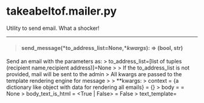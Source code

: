 # takeabeltof.mailer.py

Utility to send email. What a shocker!

---
> #### send_message(*to_address_list=None,**kwargs*): => (bool, str)

Send an email with the parameters as:
    > to_address_list=[list of tuples (recipient name,recipient address)]=None
    > 
    > If the to_address_list is not provided, mail will be sent to the admin
    > All kwargs are passed to the template rendering engine for message
    >
    > **kwargs:
    >     context = {a dictionary like object with data for rendering all emails} = {}
    >     body = <text for body of email> = None
    >     body_text_is_html = <True | False> = False
    >     text_template=<template to render as plain text message> = None
    >     html_template=<template to render as html message> = None
    >     subject=<subject text (will be rendered with the current context>)>= a default subject
    >     subject_prefix=<some text to prepend to the subject: = ''
    >     from_address=<from address> = site_config['MAIL_DEFAULT_ADDR']
    >     from_sender=<name of sender> = site_config['MAIL_DEFAULT_SENDER']
    >     reply_to_address=<replyto address> = from_address
    >     reply_to_name=<name of reply to account> = from_sender
    >     cc = address list for carbon copy addresses = None
    >     bcc = address list for blind carbon copy addresses = None
    >     
    > On completion returns a tuple of:
    >     success [True or False]
    >     message "some message"

---
> #### email_admin(subject=None,message=None): => (bool, str)

Shortcut method to send a quick email to the admin

---
> #### alert_admin(subject=None,message=None): => (bool, str)

An alias to email_admin() for reasons I don't recall...

---
[Return to docs](/docs/takeabeltof/index.md)